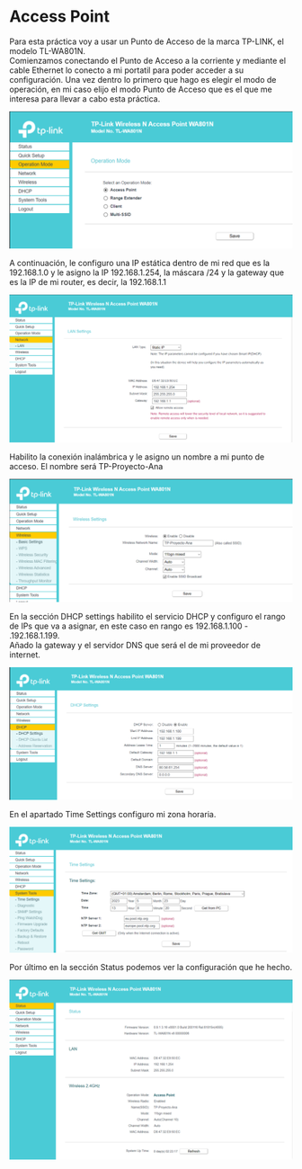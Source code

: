 # Access Point  

Para esta práctica voy a usar un Punto de Acceso de la marca TP-LINK, el modelo TL-WA801N.  
Comienzamos conectando el Punto de Acceso a la corriente y mediante el cable Ethernet lo conecto a mi portatil para poder acceder a su configuración. 
Una vez dentro lo primero que hago es elegir el modo de operación, en mi caso elijo el modo Punto de Acceso que es el que me interesa para llevar a cabo esta práctica.  

![a](https://github.com/anamontejo95/Autentificacion-FreeRadius/blob/main/imagenes/accesspoint/1.png)  

A continuación, le configuro una IP estática dentro de mi red que es la 192.168.1.0 y le asigno la IP 192.168.1.254, la máscara /24 y la gateway que es la IP de mi router, es decir, la 192.168.1.1  

![a](https://github.com/anamontejo95/Autentificacion-FreeRadius/blob/main/imagenes/accesspoint/2.png)  

Habilito la conexión inalámbrica y le asigno un nombre a mi punto de acceso. El nombre será TP-Proyecto-Ana  

![a](https://github.com/anamontejo95/Autentificacion-FreeRadius/blob/main/imagenes/accesspoint/3.png)  

En la sección DHCP settings habilito el servicio DHCP y configuro el rango de IPs que va a asignar, en este caso en rango es 192.168.1.100 - .192.168.1.199.  
Añado la gateway y el servidor DNS que será el de mi proveedor de internet.  

![a](https://github.com/anamontejo95/Autentificacion-FreeRadius/blob/main/imagenes/accesspoint/5.png)  

En el apartado Time Settings configuro mi zona horaria.  

![a](https://github.com/anamontejo95/Autentificacion-FreeRadius/blob/main/imagenes/accesspoint/6.png)  

Por último en la sección Status podemos ver la configuración que he hecho.  

![a](https://github.com/anamontejo95/Autentificacion-FreeRadius/blob/main/imagenes/accesspoint/7.png)
